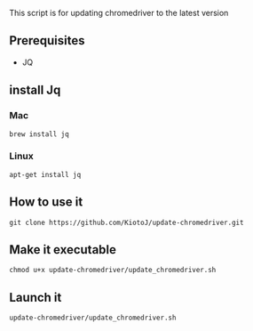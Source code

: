 This script is for updating chromedriver to the latest version

## Prerequisites
- JQ

## install Jq
### Mac
```
brew install jq
```
### Linux
```
apt-get install jq
```

## How to use it

```
git clone https://github.com/KiotoJ/update-chromedriver.git
```

## Make it executable
```
chmod u+x update-chromedriver/update_chromedriver.sh
```

## Launch it
```
update-chromedriver/update_chromedriver.sh
```
